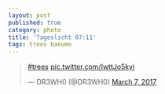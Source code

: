 ```yaml
---
layout: post
published: true
category: photo
title: 'Tageslicht 07:11'
tags: trees baeume
---
```

<blockquote class="twitter-tweet"><p lang="und" dir="ltr"><a href="https://twitter.com/hashtag/trees?src=hash">#trees</a> <a href="https://t.co/IwttJo5kyi">pic.twitter.com/IwttJo5kyi</a></p>&mdash; DR3WH0 (@DR3WH0) <a href="https://twitter.com/DR3WH0/status/839101100204691456">March 7, 2017</a></blockquote>
<script async src="//platform.twitter.com/widgets.js" charset="utf-8"></script>
